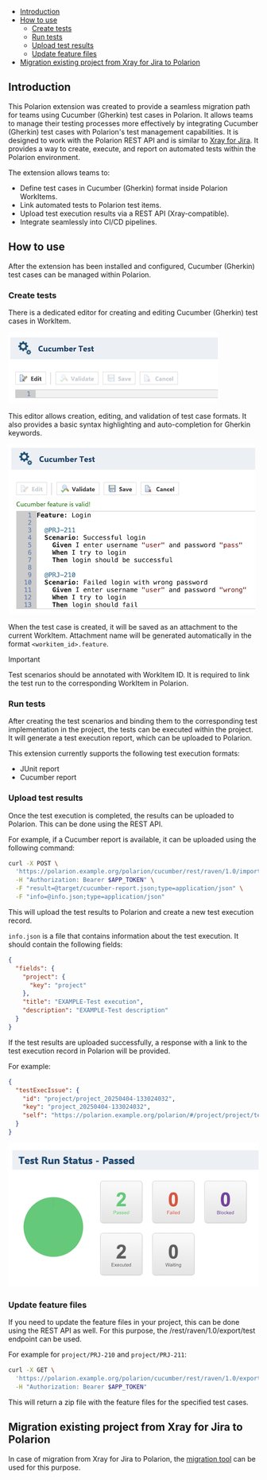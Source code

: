 * [Introduction](#introduction)
* [How to use](#how-to-use)
    * [Create tests](#create-tests)
    * [Run tests](#run-tests)
    * [Upload test results](#upload-test-results)
    * [Update feature files](#update-feature-files)
* [Migration existing project from Xray for Jira to Polarion](#migration-existing-project-from-xray-for-jira-to-polarion)

## Introduction

This Polarion extension was created to provide a seamless migration path for teams using Cucumber (Gherkin) test cases in Polarion.
It allows teams to manage their testing processes more effectively by integrating Cucumber (Gherkin) test cases with Polarion's test management capabilities.
It is designed to work with the Polarion REST API and is similar to [Xray for Jira](https://www.getxray.app/).
It provides a way to create, execute, and report on automated tests within the Polarion environment.

The extension allows teams to:

- Define test cases in Cucumber (Gherkin) format inside Polarion WorkItems.
- Link automated tests to Polarion test items.
- Upload test execution results via a REST API (Xray-compatible).
- Integrate seamlessly into CI/CD pipelines.

## How to use

After the extension has been installed and configured, Cucumber (Gherkin) test cases can be managed within Polarion.

### Create tests

There is a dedicated editor for creating and editing Cucumber (Gherkin) test cases in WorkItem.

![Component UI](docs/user_guide/img/component_ui.png)

This editor allows creation, editing, and validation of test case formats.
It also provides a basic syntax highlighting and auto-completion for Gherkin keywords.

![Scenario Example](docs/user_guide/img/scenario_example.png)

When the test case is created, it will be saved as an attachment to the current WorkItem.
Attachment name will be generated automatically in the format `<workitem_id>.feature`.

> [!IMPORTANT]
> Test scenarios should be annotated with WorkItem ID.
> It is required to link the test run to the corresponding WorkItem in Polarion.

### Run tests

After creating the test scenarios and binding them to the corresponding test implementation in the project, the tests can be executed within the project.
It will generate a test execution report, which can be uploaded to Polarion.

This extension currently supports the following test execution formats:
 - JUnit report
 - Cucumber report

### Upload test results

Once the test execution is completed, the results can be uploaded to Polarion.
This can be done using the REST API.

For example, if a Cucumber report is available, it can be uploaded using the following command:
```bash
curl -X POST \
  'https://polarion.example.org/polarion/cucumber/rest/raven/1.0/import/execution/cucumber/multipart' \
  -H "Authorization: Bearer $APP_TOKEN" \
  -F "result=@target/cucumber-report.json;type=application/json" \
  -F "info=@info.json;type=application/json"
```

This will upload the test results to Polarion and create a new test execution record.

`info.json` is a file that contains information about the test execution.
It should contain the following fields:
```json
{
  "fields": {
    "project": {
      "key": "project"
    },
    "title": "EXAMPLE-Test execution",
    "description": "EXAMPLE-Test description"
  }
}
```

If the test results are uploaded successfully, a response with a link to the test execution record in Polarion will be provided.

For example:
```json
{
  "testExecIssue": {
    "id": "project/project_20250404-133024032",
    "key": "project_20250404-133024032",
    "self": "https://polarion.example.org/polarion/#/project/project/testrun?id=project_20250404-133024032"
  }
}
```

![Test Execution Example](docs/user_guide/img/test_execution_example.png)

### Update feature files

If you need to update the feature files in your project, this can be done using the REST API as well.
For this purpose, the /rest/raven/1.0/export/test endpoint can be used.

For example for `project/PRJ-210` and `project/PRJ-211`:
```bash
curl -X GET \
  'https://polarion.example.org/polarion/cucumber/rest/raven/1.0/export/test?keys=project%2PRJ-210%project%2FPRJ-211' \
  -H "Authorization: Bearer $APP_TOKEN"
```
This will return a zip file with the feature files for the specified test cases.

## Migration existing project from Xray for Jira to Polarion

In case of migration from Xray for Jira to Polarion, the [migration tool](https://github.com/SchweizerischeBundesbahnen/jira-to-polarion-migrator) can be used for this purpose.
